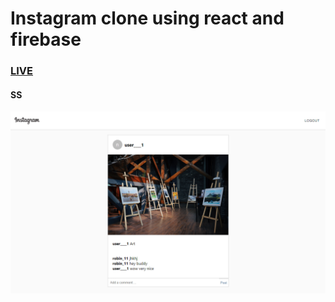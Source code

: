 # Instagram clone using react and firebase


###  [LIVE](https://instagram-clone-e8ec6.web.app/)

#### SS

![](Capture.PNG)
